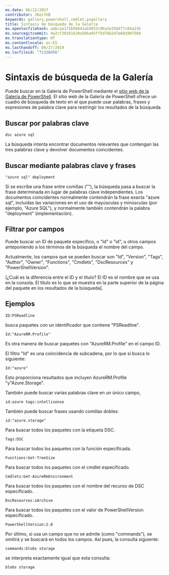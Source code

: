 ```yaml
---
ms.date: 06/12/2017
contributor: JKeithB
keywords: gallery,powershell,cmdlet,psgallery
title: Sintaxis de búsqueda de la Galería
ms.openlocfilehash: aabcaa1f1b5b641ab5033c9ba2e358477c84a23b
ms.sourcegitcommit: 4a2cf30351620a58ba95ff5d76b247e601907589
ms.translationtype: HT
ms.contentlocale: es-ES
ms.lasthandoff: 09/27/2019
ms.locfileid: "71328456"
---
```

# <a name="gallery-search-syntax"></a>Sintaxis de búsqueda de la Galería

Puede buscar en la Galería de PowerShell mediante el [sitio web de la Galería de PowerShell](https://www.powershellgallery.com/).
El sitio web de la Galería de PowerShell ofrece un cuadro de búsqueda de texto en el que puede usar palabras, frases y expresiones de palabra clave para restringir los resultados de la búsqueda.

## <a name="search-by-keywords"></a>Buscar por palabras clave

    dsc azure sql

La búsqueda intenta encontrar documentos relevantes que contengan las tres palabras clave y devolver documentos coincidentes.

## <a name="search-using-phrases-and-keywords"></a>Buscar mediante palabras clave y frases

    "azure sql" deployment

Si se escribe una frase entre comillas (""), la búsqueda pasa a buscar la frase determinada en lugar de palabras clave independientes.
Los documentos coincidentes normalmente contendrán la frase exacta "azure sql", incluidas las variaciones en el uso de mayúsculas y minúsculas (por ejemplo, "Azure SQL"), y normalmente también contendrán la palabra "deployment" (implementación).

## <a name="filtering-on-fields"></a>Filtrar por campos

Puede buscar un ID de paquete específico, o "Id" o "id", u otros campos anteponiendo a los términos de la búsqueda el nombre del campo.

Actualmente, los campos que se pueden buscar son "Id", "Version", "Tags", "Author", "Owner", "Functions", "Cmdlets", "DscResources" y "PowerShellVersion".

[¿Cuál es la diferencia entre el ID y el título? El ID es el nombre que se usa en la consola. El título es lo que se muestra en la parte superior de la página del paquete en los resultados de la búsqueda].

## <a name="examples"></a>Ejemplos

    ID:PSReadline
    
busca paquetes con un identificador que contiene "PSReadline".

    Id:"AzureRM.Profile"

Es otra manera de buscar paquetes con "AzureRM.Profile" en el campo ID.

El filtro "Id" es una coincidencia de subcadena, por lo que si busca lo siguiente:

    Id:"azure"

Esto proporciona resultados que incluyen AzureRM.Profile "y"Azure.Storage".

También puede buscar varias palabras clave en un único campo, 

    id:azure tags:intellisense

También puede buscar frases usando comillas dobles:

    id:"azure.storage"

Para buscar todos los paquetes con la etiqueta DSC.

    Tags:DSC

Para buscar todos los paquetes con la función especificada.

    Functions:Get-TreeSize

Para buscar todos los paquetes con el cmdlet especificado.

    Cmdlets:Get-AzureRmEnvironment

Para buscar todos los paquetes con el nombre del recurso de DSC especificado.

    DscResources:xArchive

Para buscar todos los paquetes con el valor de PowerShellVersion especificado.

    PowerShellVersion:2.0

Por último, si usa un campo que no se admite (como "commands"), se omitirá y se buscará en todos los campos. Así pues, la consulta siguiente:

    commands:blobs storage

se interpreta exactamente igual que esta consulta:

    blobs storage
